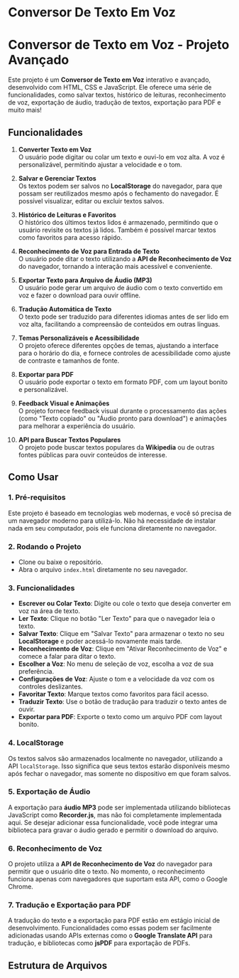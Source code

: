 # Conversor De Texto Em Voz

# Conversor de Texto em Voz - Projeto Avançado

Este projeto é um **Conversor de Texto em Voz** interativo e avançado, desenvolvido com HTML, CSS e JavaScript. Ele oferece uma série de funcionalidades, como salvar textos, histórico de leituras, reconhecimento de voz, exportação de áudio, tradução de textos, exportação para PDF e muito mais!

## Funcionalidades

1. **Converter Texto em Voz**  
   O usuário pode digitar ou colar um texto e ouvi-lo em voz alta. A voz é personalizável, permitindo ajustar a velocidade e o tom.

2. **Salvar e Gerenciar Textos**  
   Os textos podem ser salvos no **LocalStorage** do navegador, para que possam ser reutilizados mesmo após o fechamento do navegador. É possível visualizar, editar ou excluir textos salvos.

3. **Histórico de Leituras e Favoritos**  
   O histórico dos últimos textos lidos é armazenado, permitindo que o usuário revisite os textos já lidos. Também é possível marcar textos como favoritos para acesso rápido.

4. **Reconhecimento de Voz para Entrada de Texto**  
   O usuário pode ditar o texto utilizando a **API de Reconhecimento de Voz** do navegador, tornando a interação mais acessível e conveniente.

5. **Exportar Texto para Arquivo de Áudio (MP3)**  
   O usuário pode gerar um arquivo de áudio com o texto convertido em voz e fazer o download para ouvir offline.

6. **Tradução Automática de Texto**  
   O texto pode ser traduzido para diferentes idiomas antes de ser lido em voz alta, facilitando a compreensão de conteúdos em outras línguas.

7. **Temas Personalizáveis e Acessibilidade**  
   O projeto oferece diferentes opções de temas, ajustando a interface para o horário do dia, e fornece controles de acessibilidade como ajuste de contraste e tamanhos de fonte.

8. **Exportar para PDF**  
   O usuário pode exportar o texto em formato PDF, com um layout bonito e personalizável.

9. **Feedback Visual e Animações**  
   O projeto fornece feedback visual durante o processamento das ações (como "Texto copiado" ou "Áudio pronto para download") e animações para melhorar a experiência do usuário.

10. **API para Buscar Textos Populares**  
    O projeto pode buscar textos populares da **Wikipedia** ou de outras fontes públicas para ouvir conteúdos de interesse.

## Como Usar

### 1. **Pré-requisitos**

Este projeto é baseado em tecnologias web modernas, e você só precisa de um navegador moderno para utilizá-lo. Não há necessidade de instalar nada em seu computador, pois ele funciona diretamente no navegador.

### 2. **Rodando o Projeto**

- Clone ou baixe o repositório.
- Abra o arquivo `index.html` diretamente no seu navegador.

### 3. **Funcionalidades**

- **Escrever ou Colar Texto**: Digite ou cole o texto que deseja converter em voz na área de texto.
- **Ler Texto**: Clique no botão "Ler Texto" para que o navegador leia o texto.
- **Salvar Texto**: Clique em "Salvar Texto" para armazenar o texto no seu **LocalStorage** e poder acessá-lo novamente mais tarde.
- **Reconhecimento de Voz**: Clique em "Ativar Reconhecimento de Voz" e comece a falar para ditar o texto.
- **Escolher a Voz**: No menu de seleção de voz, escolha a voz de sua preferência.
- **Configurações de Voz**: Ajuste o tom e a velocidade da voz com os controles deslizantes.
- **Favoritar Texto**: Marque textos como favoritos para fácil acesso.
- **Traduzir Texto**: Use o botão de tradução para traduzir o texto antes de ouvir.
- **Exportar para PDF**: Exporte o texto como um arquivo PDF com layout bonito.

### 4. **LocalStorage**

Os textos salvos são armazenados localmente no navegador, utilizando a API `localStorage`. Isso significa que seus textos estarão disponíveis mesmo após fechar o navegador, mas somente no dispositivo em que foram salvos.

### 5. **Exportação de Áudio**

A exportação para **áudio MP3** pode ser implementada utilizando bibliotecas JavaScript como **Recorder.js**, mas não foi completamente implementada aqui. Se desejar adicionar essa funcionalidade, você pode integrar uma biblioteca para gravar o áudio gerado e permitir o download do arquivo.

### 6. **Reconhecimento de Voz**

O projeto utiliza a **API de Reconhecimento de Voz** do navegador para permitir que o usuário dite o texto. No momento, o reconhecimento funciona apenas com navegadores que suportam esta API, como o Google Chrome.

### 7. **Tradução e Exportação para PDF**

A tradução do texto e a exportação para PDF estão em estágio inicial de desenvolvimento. Funcionalidades como essas podem ser facilmente adicionadas usando APIs externas como o **Google Translate API** para tradução, e bibliotecas como **jsPDF** para exportação de PDFs.

## Estrutura de Arquivos

